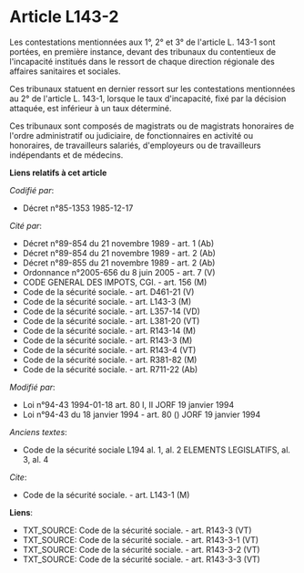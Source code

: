# Article L143-2

Les contestations mentionnées aux 1°, 2° et 3° de l'article L. 143-1 sont portées, en première instance, devant des tribunaux
du contentieux de l'incapacité institués dans le ressort de chaque direction régionale des affaires sanitaires et sociales. 

Ces tribunaux statuent en dernier ressort sur les contestations mentionnées au 2° de l'article L. 143-1, lorsque le taux
d'incapacité, fixé par la décision attaquée, est inférieur à un taux déterminé. 

Ces tribunaux sont composés de magistrats ou de magistrats honoraires de l'ordre administratif ou judiciaire, de
fonctionnaires en activité ou honoraires, de travailleurs salariés, d'employeurs ou de travailleurs indépendants et de
médecins.

**Liens relatifs à cet article**

_Codifié par_:

  - Décret n°85-1353 1985-12-17

_Cité par_:

  - Décret n°89-854 du 21 novembre 1989 - art. 1 (Ab)
  - Décret n°89-854 du 21 novembre 1989 - art. 2 (Ab)
  - Décret n°89-855 du 21 novembre 1989 - art. 2 (Ab)
  - Ordonnance n°2005-656 du 8 juin 2005 - art. 7 (V)
  - CODE GENERAL DES IMPOTS, CGI. - art. 156 (M)
  - Code de la sécurité sociale. - art. D461-21 (V)
  - Code de la sécurité sociale. - art. L143-3 (M)
  - Code de la sécurité sociale. - art. L357-14 (VD)
  - Code de la sécurité sociale. - art. L381-20 (VT)
  - Code de la sécurité sociale. - art. R143-14 (M)
  - Code de la sécurité sociale. - art. R143-3 (M)
  - Code de la sécurité sociale. - art. R143-4 (VT)
  - Code de la sécurité sociale. - art. R381-82 (M)
  - Code de la sécurité sociale. - art. R711-22 (Ab)

_Modifié par_:

  - Loi n°94-43 1994-01-18 art. 80 I, II JORF 19 janvier 1994
  - Loi n°94-43 du 18 janvier 1994 - art. 80 () JORF 19 janvier 1994

_Anciens textes_:

  - Code de la sécurité sociale L194 al. 1, al. 2 ELEMENTS LEGISLATIFS, al. 3, al. 4

_Cite_:

  - Code de la sécurité sociale. - art. L143-1 (M)

**Liens**:

  - TXT_SOURCE: Code de la sécurité sociale. - art. R143-3 (VT)
  - TXT_SOURCE: Code de la sécurité sociale. - art. R143-3-1 (VT)
  - TXT_SOURCE: Code de la sécurité sociale. - art. R143-3-2 (VT)
  - TXT_SOURCE: Code de la sécurité sociale. - art. R143-3-3 (VT)
